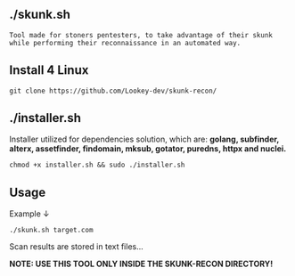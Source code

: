 ## ./skunk.sh

    Tool made for stoners pentesters, to take advantage of their skunk while performing their reconnaissance in an automated way.

## Install 4 Linux
    git clone https://github.com/Lookey-dev/skunk-recon/
    
## ./installer.sh

Installer utilized for dependencies solution, which are: **golang, subfinder, alterx, assetfinder, findomain, mksub, gotator, puredns, httpx and nuclei.**

    chmod +x installer.sh && sudo ./installer.sh
    
## Usage

Example ↓

    ./skunk.sh target.com

Scan results are stored in text files...

**NOTE: USE THIS TOOL ONLY INSIDE THE SKUNK-RECON DIRECTORY!**